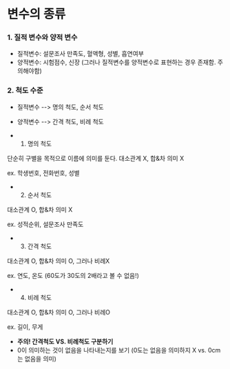 # 변수의 종류

### 1. 질적 변수와 양적 변수
- 질적변수: 설문조사 만족도, 혈액형, 성별, 흡연여부
- 양적변수: 시험점수, 신장 (그러나 질적변수를 양적변수로 표현하는 경우 존재함. 주의해야함)


### 2. 척도 수준
- 질적변수 --> 명의 척도, 순서 척도
- 양적변수 --> 간격 척도, 비례 척도



- 1. 명의 척도


단순히 구별을 목적으로 이름에 의미를 둔다. 대소관계 X, 합&차 의미 X



ex. 학생번호, 전화번호, 성별


- 2. 순서 척도


대소관계 O, 합&차 의미 X


ex. 성적순위, 설문조사 만족도



- 3. 간격 척도


대소관계 O, 합&차 의미 O, 그러나 비례X


ex. 연도, 온도 (60도가 30도의 2배라고 볼 수 없음!)


- 4. 비례 척도


대소관계 O, 합&차 의미 O, 그러나 비례O


ex. 길이, 무게



- **주의! 간격척도 VS. 비례척도 구분하기**
- 0이 의미하는 것이 없음을 나타내는지를 보기 (0도는 없음을 의미하지 X vs. 0cm는 없음을 의미)








